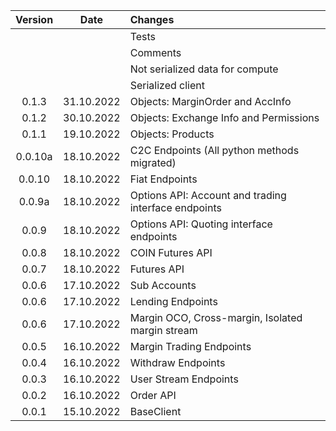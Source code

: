 
| Version |    Date    | Changes                                              |
|:-------:|:----------:|:-----------------------------------------------------|
|         |            | Tests                                                |
|         |            | Comments                                             |
|         |            | Not serialized data for compute                      |
|         |            | Serialized client                                    |
|  0.1.3  | 31.10.2022 | Objects: MarginOrder and AccInfo                     |
|  0.1.2  | 30.10.2022 | Objects: Exchange Info and Permissions               |
|  0.1.1  | 19.10.2022 | Objects: Products                                    |
| 0.0.10a | 18.10.2022 | C2C Endpoints  (All python methods migrated)         |
| 0.0.10  | 18.10.2022 | Fiat Endpoints                                       |
| 0.0.9a  | 18.10.2022 | Options API: Account and trading interface endpoints |
|  0.0.9  | 18.10.2022 | Options API: Quoting interface endpoints             |
|  0.0.8  | 18.10.2022 | COIN Futures API                                     |
|  0.0.7  | 18.10.2022 | Futures API                                          |
|  0.0.6  | 17.10.2022 | Sub Accounts                                         |
|  0.0.6  | 17.10.2022 | Lending Endpoints                                    |
|  0.0.6  | 17.10.2022 | Margin OCO, Cross-margin, Isolated margin stream     |
|  0.0.5  | 16.10.2022 | Margin Trading Endpoints                             |
|  0.0.4  | 16.10.2022 | Withdraw Endpoints                                   |
|  0.0.3  | 16.10.2022 | User Stream Endpoints                                |
|  0.0.2  | 16.10.2022 | Order API                                            |
|  0.0.1  | 15.10.2022 | BaseClient                                           |


